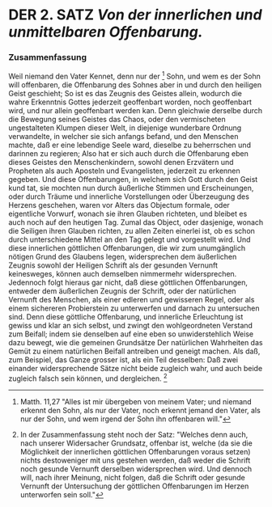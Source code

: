 <!-- Seite 45 , content-0062.xml -->


DER 2. SATZ *Von der innerlichen und unmittelbaren Offenbarung.*
================================================================

### Zusammenfassung ###

Weil niemand den Vater Kennet, denn nur der [^a_pre_02-satz_01] 
Sohn, und wem es der Sohn will offenbaren, 
die Offenbarung des Sohnes aber in und 
durch den heiligen Geist geschieht; So ist es das 
Zeugnis des Geistes allein, wodurch die wahre Erkenntnis
Gottes jederzeit geoffenbart worden, noch 
geoffenbart wird, und nur allein geoffenbart werden
kan. Denn gleichwie derselbe durch die Bewegung
seines Geistes das Chaos, oder den vermischeten 
ungestalteten Klumpen dieser Welt, in diejenige
wunderbare Ordnung verwandelte, in welcher sie 
sich anfangs befand, und den Menschen machte, 
daß er eine lebendige Seele ward, dieselbe zu beherrschen
und darinnen zu regieren; Also hat er sich 
auch durch die Offenbarung eben dieses Geistes den 
Menschenkindern, sowohl denen Erzvätern und 
Propheten als auch Aposteln und Evangelisten, jederzeit 
zu erkennen gegeben. Und diese Offenbarungen, 
in welchem sich Gott durch den Geist kund tat,<!-- seite 26 -->
sie mochten nun durch äußerliche Stimmen 
und Erscheinungen, oder durch Träume und innerliche 
Vorstellungen oder Überzeugung des Herzens 
geschehen, waren vor Alters das Objectum formale, 
oder eigentliche Vorwurf, wonach sie ihren 
Glauben richteten, und bleibet es auch noch auf 
den heutigen Tag. Zumal das Object, oder 
dasjenige, wonach die Seiligen ihren Glauben
richten, zu allen Zeiten einerlei ist, ob
es schon durch unterschiedene Mittel an den Tag 
gelegt und vorgestellt wird. Und diese innerlichen 
göttlichen Offenbarungen, die wir zum unumgänglich<!-- Seite 46 -->
nötigen Grund des Glaubens legen, widersprechen 
dem äußerlichen Zeugnis sowohl der Heiligen
Schrift als der gesunden Vernunft keinesweges,
können auch demselben nimmermehr widersprechen. 
Jedennoch folgt hieraus gar nicht, daß diese göttlichen 
Offenbarungen, entweder dem äußerlichen
Zeugnis der Schrift, oder der natürlichen Vernunft 
des Menschen, als einer edleren und gewisseren 
Regel, oder als einem sichereren Probierstein zu unterwerfen 
und darnach zu untersuchen sind. Denn 
diese göttliche Offenbarung, und innerliche Erleuchtung 
ist gewiss und klar an sich selbst, und zwingt
den wohlgeordneten Verstand zum Beifall; indem 
sie denselben auf eine eben so unwiderstehlich Weise
dazu bewegt, wie die gemeinen Grundsätze 
Der natürlichen Wahrheiten das Gemüt zu einem 
natürlichen Beifall antreiben und geneigt machen. 
Als daß, zum Beispiel, das Ganze grosser ist, als 
ein Teil desselben: Daß zwei einander widersprechende 
Sätze nicht beide zugleich wahr, 
und auch beide zugleich falsch sein können, und 
dergleichen. [^a_pre_02-satz_02]


<!-- Fußnoten -->

[^a_pre_02-satz_01]: Matth. 11,27 "Alles ist mir übergeben von meinem Vater; 
und niemand erkennt den Sohn, als nur der Vater, noch erkennt jemand den 
Vater, als nur der Sohn, und wem irgend der Sohn ihn offenbaren will."

[^a_pre_02-satz_02]: In der Zusammenfassung steht noch der Satz: 
"Welches denn auch, nach unserer Widersacher Grundsatz,
offenbar ist, welche (da sie die Möglichkeit 
der innerlichen göttlichen Offenbarungen voraus 
setzen) nichts destoweniger mit uns gestehen werden, 
daß weder die Schrift noch gesunde Vernunft 
derselben widersprechen wird. Und dennoch 
will, nach ihrer Meinung, nicht folgen, daß die
Schrift oder gesunde Vernunft der Untersuchung 
der göttlichen Offenbarungen im Herzen unterworfen 
sein soll."